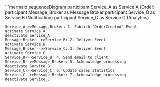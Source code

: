 ´´´mermaid
sequenceDiagram
    participant Service_A as Service A (Order)
    participant Message_Broker as Message Broker
    participant Service_B as Service B (Notification)
    participant Service_C as Service C (Analytics)

    Service_A->>Message_Broker: 1. Publish "OrderCreated" Event
    activate Service_A
    deactivate Service_A
    Message_Broker-->>Service_B: 2. Deliver Event
    activate Service_B
    Message_Broker-->>Service_C: 3. Deliver Event
    activate Service_C
    Service_B->>Service_B: 4. Send email to client
    Service_B-->>Message_Broker: 5. Acknowledge processing
    deactivate Service_B
    Service_C->>Service_C: 6. Update sales statistics
    Service_C-->>Message_Broker: 7. Acknowledge processing
    deactivate Service_C
